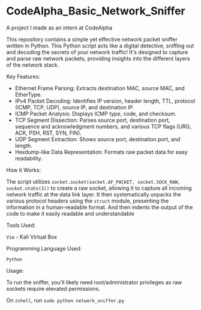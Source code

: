 # CodeAlpha_Basic_Network_Sniffer
A project I made as an intern at CodeAlpha

This repository contains a simple yet effective network packet sniffer written in Python.
This Python script acts like a digital detective, sniffing out and decoding the secrets of your network traffic!
It's designed to capture and parse raw network packets, providing insights into the different layers of the network stack.

Key Features:

* Ethernet Frame Parsing: Extracts destination MAC, source MAC, and EtherType.
* IPv4 Packet Decoding: Identifies IP version, header length, TTL, protocol (ICMP, TCP, UDP), source IP, and destination IP.
* ICMP Packet Analysis: Displays ICMP type, code, and checksum.
* TCP Segment Dissection: Parses source port, destination port, sequence and acknowledgment numbers, and various TCP flags (URG, ACK, PSH, RST, SYN, FIN).
* UDP Segment Extraction: Shows source port, destination port, and length.
* Hexdump-like Data Representation: Formats raw packet data for easy readability.

How it Works:

The script utilizes `socket.socket(socket.AF_PACKET, socket.SOCK_RAW, socket.ntohs(3))` to create a raw socket, allowing it to capture all incoming network traffic at the data link layer. It then systematically unpacks the various protocol headers using the `struct` module, presenting the information in a human-readable format.
And then indents the output of the code to make it easily readable and understandable

Tools Used:

`Vim` - Kali Virtual Box

Programming Language Used:

`Python`

Usage:

To run the sniffer, you'll likely need root/administrator privileges as raw sockets require elevated permissions.

On `zshell`, run `sudo python network_sniffer.py`
